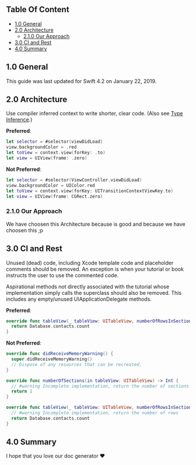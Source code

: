## Table Of Content

- [1.0 General](#10-general)
- [2.0 Architecture](#20-architecture)
	- [2.1.0 Our Approach](#210-our-approach)
- [3.0 CI and Rest](#30-ci-and-rest)
- [4.0 Summary](#40-summary)

##  1.0 General
This guide was last updated for Swift 4.2 on January 22, 2019.

##  2.0 Architecture
Use compiler inferred context to write shorter, clear code.  (Also see [Type Inference](#type-inference).)

**Preferred**:
```swift
let selector = #selector(viewDidLoad)
view.backgroundColor = .red
let toView = context.view(forKey: .to)
let view = UIView(frame: .zero)
```

**Not Preferred**:
```swift
let selector = #selector(ViewController.viewDidLoad)
view.backgroundColor = UIColor.red
let toView = context.view(forKey: UITransitionContextViewKey.to)
let view = UIView(frame: CGRect.zero)
```
###  2.1.0 Our Approach
We have choosen this Architecture because is good and because we have choosen this ;p 

##  3.0 CI and Rest

Unused (dead) code, including Xcode template code and placeholder comments should be removed. An exception is when your tutorial or book instructs the user to use the commented code.

Aspirational methods not directly associated with the tutorial whose implementation simply calls the superclass should also be removed. This includes any empty/unused UIApplicationDelegate methods.

**Preferred**:
```swift
override func tableView(_ tableView: UITableView, numberOfRowsInSection section: Int) -> Int {
  return Database.contacts.count
}
```

**Not Preferred**:
```swift
override func didReceiveMemoryWarning() {
  super.didReceiveMemoryWarning()
  // Dispose of any resources that can be recreated.
}

override func numberOfSections(in tableView: UITableView) -> Int {
  // #warning Incomplete implementation, return the number of sections
  return 1
}

override func tableView(_ tableView: UITableView, numberOfRowsInSection section: Int) -> Int {
  // #warning Incomplete implementation, return the number of rows
  return Database.contacts.count
}

```
##  4.0 Summary
I hope that you love our doc generator ❤️
